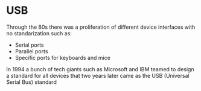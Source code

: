 # USB
Through the 80s there was a proliferation of different device interfaces with no standarization such as:
* Serial ports
* Parallel ports
* Specific ports for keyboards and mice

In 1994 a bunch of tech giants such as Microsoft and IBM teamed to design a standard for all devices that two years later came as the USB (Universal Serial Bus) standard
